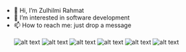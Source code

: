 - 👋 Hi, I’m Zulhilmi Rahmat
- 👀 I’m interested in software development
- 📫 How to reach me: just drop a message <br><br>
![alt text](https://cdn-icons-png.flaticon.com/128/3074/3074119.png) 
![alt text](https://cdn-icons-png.flaticon.com/128/5968/5968267.png)
![alt text](https://cdn-icons-png.flaticon.com/128/888/888847.png) 
![alt text](https://cdn-icons-png.flaticon.com/128/5968/5968292.png) 
![alt text](https://cdn-icons-png.flaticon.com/128/226/226777.png) 
![alt text](https://pics.freeicons.io/uploads/icons/png/9114856761551941711-128.png) 



<!---
ZulAmi/ZulAmi is a ✨ special ✨ repository because its `README.md` (this file) appears on your GitHub profile.
You can click the Preview link to take a look at your changes.
--->
